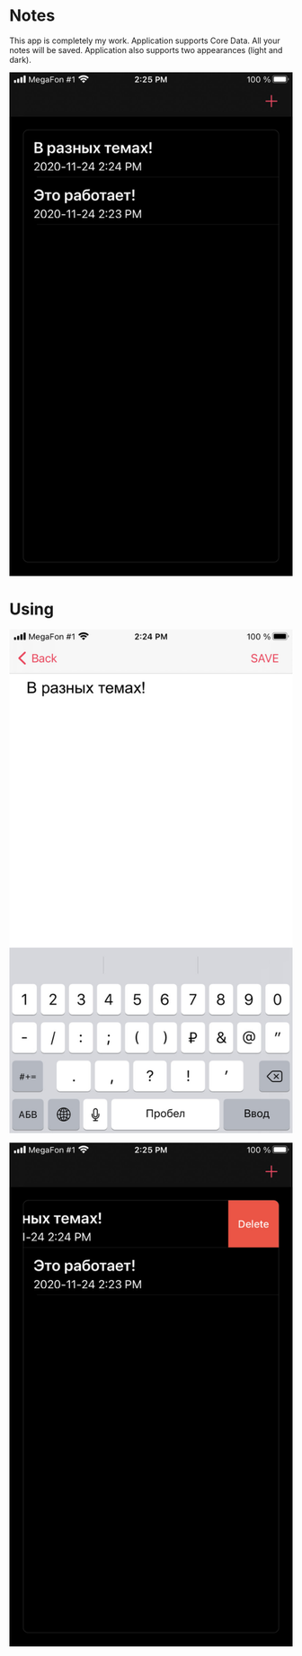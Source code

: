 # Notes

This app is completely my work. 
Application supports Core Data. All your notes will be saved.
Application also supports two appearances (light and dark). 

![Screenshot](forReadme/screenInterface1.jpg)  


# Using

![Screenshot](forReadme/screenAdd1.jpg)

![Screenshot](forReadme/screenDelete1.jpg)
